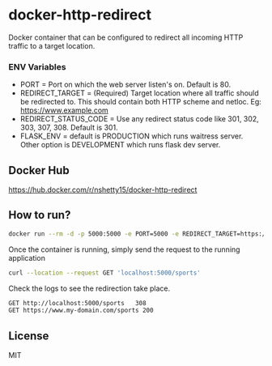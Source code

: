 # docker-http-redirect
Docker container that can be configured to redirect all incoming HTTP traffic to a target location.

### ENV Variables

- PORT =  Port on which the web server listen's on. Default is 80.
- REDIRECT_TARGET = (Required) Target location where all traffic should be redirected to. This should contain both HTTP scheme and netloc. Eg: https://www.example.com
- REDIRECT_STATUS_CODE = Use any redirect status code like 301, 302, 303, 307, 308. Default is 301.
- FLASK_ENV = default is PRODUCTION which runs waitress server. Other option is DEVELOPMENT which runs flask dev server.

## Docker Hub
https://hub.docker.com/r/nshetty15/docker-http-redirect

## How to run?

```sh
docker run --rm -d -p 5000:5000 -e PORT=5000 -e REDIRECT_TARGET=https://www.my-domain.com/sports -e REDIRECT_STATUS_CODE=308 nshetty15/docker-http-redirect
```

Once the container is running, simply send the request to the running application
```sh
curl --location --request GET 'localhost:5000/sports'
```
Check the logs to see the redirection take place.

```sh
GET http://localhost:5000/sports   308
GET https://www.my-domain.com/sports 200
```
## License

MIT



